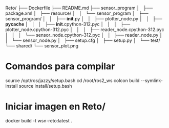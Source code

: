 Reto/
├── Dockerfile
├── README.md
├── sensor_program
│   ├── package.xml
│   ├── resource/
│   │   └── sensor_program
│   ├── sensor_program/
│   │   ├── __init__.py
│   │   ├── plotter_node.py
│   │   ├── __pycache__
│   │   │   ├── __init__.cpython-312.pyc
│   │   │   ├── plotter_node.cpython-312.pyc
│   │   │   ├── reader_node.cpython-312.pyc
│   │   │   └── sensor_node.cpython-312.pyc
│   │   ├── reader_node.py
│   │   └── sensor_node.py
│   ├── setup.cfg
│   ├── setup.py
│   └── test/
└── shared/
    └── sensor_plot.png


# Comandos para compilar

source /opt/ros/jazzy/setup.bash
cd /root/ros2_ws
colcon build --symlink-install
source install/setup.bash

# Iniciar imagen en Reto/

docker build -t wsn-reto:latest .

